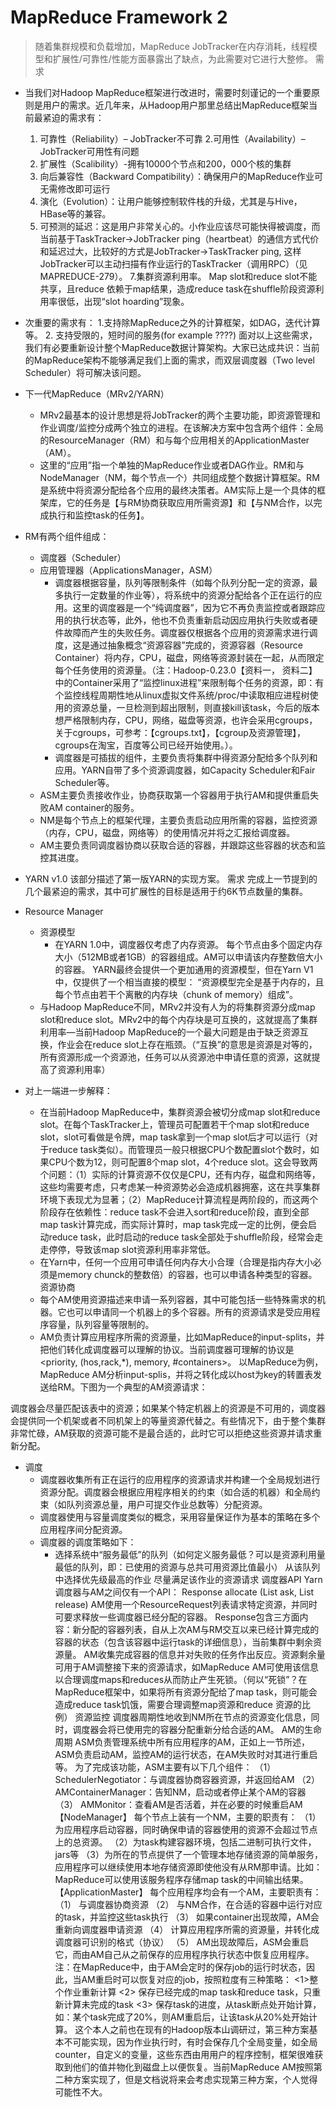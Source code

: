 # MapReduce Framework 2
> 随着集群规模和负载增加，MapReduce JobTracker在内存消耗，线程模型和扩展性/可靠性/性能方面暴露出了缺点，为此需要对它进行大整修。
需求

* 当我们对Hadoop MapReduce框架进行改进时，需要时刻谨记的一个重要原则是用户的需求。近几年来，从Hadoop用户那里总结出MapReduce框架当前最紧迫的需求有：
  1. 可靠性（Reliability）– JobTracker不可靠
  2.可用性（Availability）– JobTracker可用性有问题
  3. 扩展性（Scalibility）-拥有10000个节点和200，000个核的集群
  4. 向后兼容性（Backward Compatibility）：确保用户的MapReduce作业可无需修改即可运行
  5. 演化（Evolution）：让用户能够控制软件栈的升级，尤其是与Hive，HBase等的兼容。
  6. 可预测的延迟：这是用户非常关心的。小作业应该尽可能快得被调度，而当前基于TaskTracker->JobTracker ping（heartbeat）的通信方式代价和延迟过大，比较好的方式是JobTracker->TaskTracker ping, 这样JobTracker可以主动扫描有作业运行的TaskTracker（调用RPC）（见MAPREDUCE-279）。
  7.集群资源利用率。 Map slot和reduce slot不能共享，且reduce 依赖于map结果，造成reduce task在shuffle阶段资源利用率很低，出现“slot hoarding”现象。

* 次重要的需求有：
  1.支持除MapReduce之外的计算框架，如DAG，迭代计算等。
  2.  支持受限的，短时间的服务(for example ????)
面对以上这些需求，我们有必要重新设计整个MapReduce数据计算架构。大家已达成共识：当前的MapReduce架构不能够满足我们上面的需求，而双层调度器（Two level Scheduler）将可解决该问题。

* 下一代MapReduce（MRv2/YARN）
  * MRv2最基本的设计思想是将JobTracker的两个主要功能，即资源管理和作业调度/监控分成两个独立的进程。在该解决方案中包含两个组件：全局的ResourceManager（RM）和与每个应用相关的ApplicationMaster（AM）。
   * 这里的“应用”指一个单独的MapReduce作业或者DAG作业。RM和与NodeManager（NM，每个节点一个）共同组成整个数据计算框架。RM是系统中将资源分配给各个应用的最终决策者。AM实际上是一个具体的框架库，它的任务是【与RM协商获取应用所需资源】和【与NM合作，以完成执行和监控task的任务】。

* RM有两个组件组成：
  * 调度器（Scheduler）
  * 应用管理器（ApplicationsManager，ASM）
    * 调度器根据容量，队列等限制条件（如每个队列分配一定的资源，最多执行一定数量的作业等），将系统中的资源分配给各个正在运行的应用。这里的调度器是一个“纯调度器”，因为它不再负责监控或者跟踪应用的执行状态等，此外，他也不负责重新启动因应用执行失败或者硬件故障而产生的失败任务。调度器仅根据各个应用的资源需求进行调度，这是通过抽象概念“资源容器”完成的，资源容器（Resource Container）将内存，CPU，磁盘，网络等资源封装在一起，从而限定每个任务使用的资源量。（注：Hadoop-0.23.0【资料一， 资料二】中的Container采用了“监控linux进程”来限制每个任务的资源，即：有个监控线程周期性地从linux虚拟文件系统/proc/中读取相应进程树使用的资源总量，一旦检测到超出限制，则直接kill该task，今后的版本想严格限制内存，CPU，网络，磁盘等资源，也许会采用cgroups，关于cgroups，可参考：【cgroups.txt】，【cgroup及资源管理】，cgroups在淘宝，百度等公司已经开始使用。）。
    * 调度器是可插拔的组件，主要负责将集群中得资源分配给多个队列和应用。YARN自带了多个资源调度器，如Capacity Scheduler和Fair Scheduler等。
  * ASM主要负责接收作业，协商获取第一个容器用于执行AM和提供重启失败AM container的服务。
  * NM是每个节点上的框架代理，主要负责启动应用所需的容器，监控资源（内存，CPU，磁盘，网络等）的使用情况并将之汇报给调度器。
  * AM主要负责同调度器协商以获取合适的容器，并跟踪这些容器的状态和监控其进度。

* YARN v1.0
该部分描述了第一版YARN的实现方案。
需求
完成上一节提到的几个最紧迫的需求，其中可扩展性的目标是适用于约6K节点数量的集群。

* Resource Manager
  * 资源模型
    * 在YARN 1.0中，调度器仅考虑了内存资源。 每个节点由多个固定内存大小（512MB或者1GB）的容器组成。AM可以申请该内存整数倍大小的容器。
    YARN最终会提供一个更加通用的资源模型，但在Yarn V1中，仅提供了一个相当直接的模型：
    “资源模型完全是基于内存的，且每个节点由若干个离散的内存块（chunk of memory）组成”。
  * 与Hadoop MapReduce不同，MRv2并没有人为的将集群资源分成map slot和reduce slot。MRv2中的每个内存块是可互换的，这就提高了集群利用率—当前Hadoop MapReduce的一个最大问题是由于缺乏资源互换，作业会在reduce slot上存在瓶颈。（“互换”的意思是资源是对等的，所有资源形成一个资源池，任务可以从资源池中申请任意的资源，这就提高了资源利用率）

* 对上一端进一步解释：
   * 在当前Hadoop MapReduce中，集群资源会被切分成map slot和reduce slot。在每个TaskTracker上，管理员可配置若干个map slot和reduce slot，slot可看做是令牌，map task拿到一个map slot后才可以运行（对于reduce task类似）。而管理员一般只根据CPU个数配置slot个数时，如果CPU个数为12，则可配置8个map slot，4个reduce slot。这会导致两个问题：（1）实际的计算资源不仅仅是CPU，还有内存，磁盘和网络等，这些均需要考虑，只考虑某一种资源势必会造成机器拥塞，这在共享集群环境下表现尤为显著；（2）MapReduce计算流程是两阶段的，而这两个阶段存在依赖性：reduce task不会进入sort和reduce阶段，直到全部map task计算完成，而实际计算时，map task完成一定的比例，便会启动reduce task，此时启动的reduce task全部处于shuffle阶段，经常会走走停停，导致该map slot资源利用率非常低。
  * 在Yarn中，任何一个应用可申请任何内存大小合理（合理是指内存大小必须是memory chunck的整数倍）的容器，也可以申请各种类型的容器。
资源协商
  * 每个AM使用资源描述来申请一系列容器，其中可能包括一些特殊需求的机器。它也可以申请同一个机器上的多个容器。所有的资源请求是受应用程序容量，队列容量等限制的。
  * AM负责计算应用程序所需的资源量，比如MapReduce的input-splits，并把他们转化成调度器可以理解的协议。当前调度器可理解的协议是<priority, (hos,rack,*), memory, #containers>。
以MapReduce为例，MapReduce AM分析input-splis，并将之转化成以host为key的转置表发送给RM。下图为一个典型的AM资源请求：

调度器会尽量匹配该表中的资源；如果某个特定机器上的资源是不可用的，调度器会提供同一个机架或者不同机架上的等量资源代替之。有些情况下，由于整个集群非常忙碌，AM获取的资源可能不是最合适的，此时它可以拒绝这些资源并请求重新分配。

* 调度
  * 调度器收集所有正在运行的应用程序的资源请求并构建一个全局规划进行资源分配。调度器会根据应用程序相关的约束（如合适的机器）和全局约束（如队列资源总量，用户可提交作业总数等）分配资源。
  * 调度器使用与容量调度类似的概念，采用容量保证作为基本的策略在多个应用程序间分配资源。
  * 调度器的调度策略如下：
    * 选择系统中“服务最低”的队列（如何定义服务最低？可以是资源利用量最低的队列，即：已使用的资源与总共可用资源比值最小）
从该队列中选择优先级最高的作业
尽量满足该作业的资源请求
调度器API
Yarn 调度器与AM之间仅有一个API：
Response allocate (List<ResourceRequest> ask, List<Container> release)
AM使用一个ResourceRequest列表请求特定资源，并同时可要求释放一些调度器已经分配的容器。
Response包含三方面内容：新分配的容器列表，自从上次AM与RM交互以来已经计算完成的容器的状态（包含该容器中运行task的详细信息），当前集群中剩余资源量。 AM收集完成容器的信息并对失败的任务作出反应。资源剩余量可用于AM调整接下来的资源请求，如MapReduce AM可使用该信息以合理调度maps和reduces从而防止产生死锁。（何以“死锁”？在MapReduce框架中，如果将所有资源分配给了map task，则可能会造成reduce  task饥饿，需要合理调整map资源和reduce 资源的比例）
资源监控
调度器周期性地收到NM所在节点的资源变化信息，同时，调度器会将已使用完的容器分配重新分给合适的AM。
AM的生命周期
ASM负责管理系统中所有应用程序的AM，正如上一节所述，ASM负责启动AM，监控AM的运行状态，在AM失败时对其进行重启等。
为了完成该功能，ASM主要有以下几个组件：
（1） SchedulerNegotiator：与调度器协商容器资源，并返回给AM
（2）AMContainerManager：告知NM，启动或者停止某个AM的容器
（3）  AMMonitor：查看AM是否活着，并在必要的时候重启AM
【NodeManager】
每个节点上装有一个NM，主要的职责有：
（1）为应用程序启动容器，同时确保申请的容器使用的资源不会超过节点上的总资源。
（2）为task构建容器环境，包括二进制可执行文件，jars等
（3）为所在的节点提供了一个管理本地存储资源的简单服务，应用程序可以继续使用本地存储资源即使他没有从RM那申请。比如：MapReduce可以使用该服务程序存储map task的中间输出结果。
【ApplicationMaster】
每个应用程序均会有一个AM，主要职责有：
（1）  与调度器协商资源
（2）  与NM合作，在合适的容器中运行对应的task，并监控这些task执行
（3） 如果container出现故障，AM会重新向调度器申请资源
（4）  计算应用程序所需的资源量，并转化成调度器可识别的格式（协议）
（5）  AM出现故障后，ASM会重启它，而由AM自己从之前保存的应用程序执行状态中恢复应用程序。
注：在MapReduce中，由于AM会定时的保存job的运行时状态，因此，当AM重启时可以恢复对应的job，按照粒度有三种策略：
<1>整个作业重新计算
<2> 保存已经完成的map task和reduce task，只重新计算未完成的task
<3> 保存task的进度，从task断点处开始计算，如：某个task完成了20%，则AM重启后，让该task从20%处开始计算。
这个本人之前也在现有的Hadoop版本山调研过，第三种方案基本不可能实现，因为作业执行时，有时会保存几个全局变量，如全局counter，自定义的变量，这些东西由用用户的程序控制，框架很难获取到他们的值并物化到磁盘上以便恢复。当前MapReduce AM按照第二种方案实现了，但是文档说将来会考虑实现第三种方案，个人觉得可能性不大。
